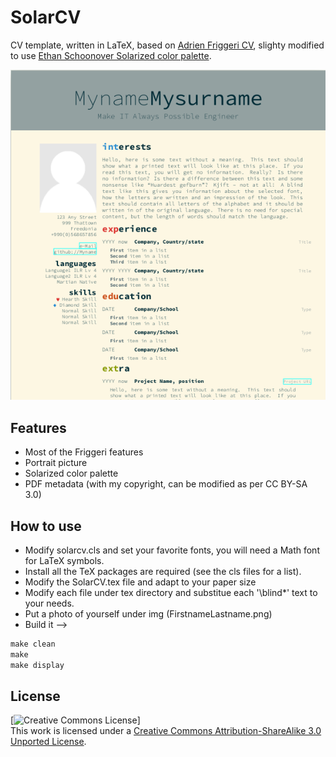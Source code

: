 # SolarCV

CV template, written in LaTeX, based on [Adrien Friggeri CV](https://github.com/afriggeri/cv),
slighty modified to use [Ethan Schoonover Solarized color palette](https://github.com/altercation/solarized).

![SolarCV screenshot](https://github.com/antenore/solarcv/blob/master/img/Screenshot_2015-05-15_17-43-33.png)  

## Features

   * Most of the Friggeri features
   * Portrait picture
   * Solarized color palette
   * PDF metadata (with my copyright, can be modified as per CC BY-SA 3.0)

## How to use

   * Modify solarcv.cls and set your favorite fonts, you will need a Math font for LaTeX symbols.
   * Install all the TeX packages are required (see the cls files for a list).
   * Modify the SolarCV.tex file and adapt to your paper size
   * Modify each file under tex directory and substitue each '\blind\*' text to
     your needs.
   * Put a photo of yourself under img (FirstnameLastname.png)
   * Build it -->

   ```tex
   make clean
   make
   make display
   ```

## License

[![Creative Commons License](http://i.creativecommons.org/l/by-sa/3.0/88x31.png)]    
This work is licensed under a [Creative Commons Attribution-ShareAlike 3.0 Unported License](http://creativecommons.org/licenses/by-sa/3.0/).  
